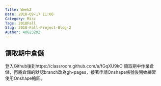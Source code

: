 ```yaml
---
Title: Week2
Date: 2018-09-17 11:00
Category: Misc
Tags: 2018Fall
Slug: 2018-Fall-Project-Blog-2
Author: 40623202
---
```




<!-- PELICAN_END_SUMMARY -->

領取期中倉儲
----
登入Github後到https://classroom.github.com/a/fGqXU9kO 領取期中作業倉儲，再將倉儲的默認branch改為gh-pages，接著申請Onshape帳號後開始練習使用Onshape繪圖。





